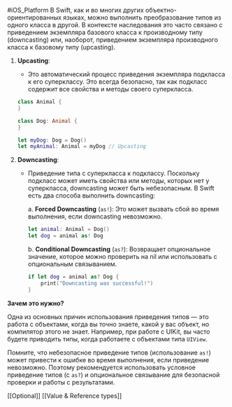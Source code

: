 #iOS_Platform
В Swift, как и во многих других объектно-ориентированных языках, можно выполнить преобразование типов из одного класса в другой. В контексте наследования это часто связано с приведением экземпляра базового класса к производному типу (downcasting) или, наоборот, приведением экземпляра производного класса к базовому типу (upcasting).

1. **Upcasting**:
   - Это автоматический процесс приведения экземпляра подкласса к его суперклассу. Это всегда безопасно, так как подкласс содержит все свойства и методы своего суперкласса.
   ```swift
   class Animal {
   }

   class Dog: Animal {
   }

   let myDog: Dog = Dog()
   let myAnimal: Animal = myDog // Upcasting
   ```

2. **Downcasting**:
   - Приведение типа с суперкласса к подклассу. Поскольку подкласс может иметь свойства или методы, которых нет у суперкласса, downcasting может быть небезопасным. В Swift есть два способа выполнить downcasting:

     a. **Forced Downcasting** (`as!`): Это может вызвать сбой во время выполнения, если downcasting невозможно.
     ```swift
     let animal: Animal = Dog()
     let dog = animal as! Dog
     ```

     b. **Conditional Downcasting** (`as?`): Возвращает опциональное значение, которое можно проверить на nil или использовать с опциональным связыванием.
     ```swift
     if let dog = animal as? Dog {
         print("Downcasting was successful!")
     }
     ```

**Зачем это нужно?**

Одна из основных причин использования приведения типов — это работа с объектами, когда вы точно знаете, какой у вас объект, но компилятор этого не знает. Например, при работе с UIKit, вы часто будете приводить типы, когда работаете с объектами типа `UIView`.

Помните, что небезопасное приведение типов (использование `as!`) может привести к ошибке во время выполнения, если приведение невозможно. Поэтому рекомендуется использовать условное приведение типов (с `as?`) и опциональное связывание для безопасной проверки и работы с результатами.

[[Optional]]
[[Value & Reference types]]